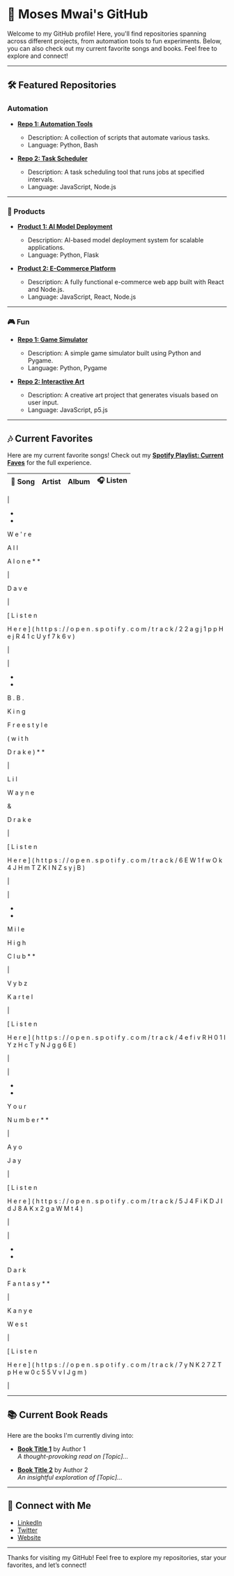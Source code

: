 # 🚀 Moses Mwai's GitHub

Welcome to my GitHub profile! Here, you'll find repositories spanning across different projects, from automation tools to fun experiments. Below, you can also check out my current favorite songs and books. Feel free to explore and connect!

---

## 🛠️ Featured Repositories

### Automation
- **[Repo 1: Automation Tools](https://github.com/yourusername/repo1)**
  - Description: A collection of scripts that automate various tasks.
  - Language: Python, Bash

- **[Repo 2: Task Scheduler](https://github.com/yourusername/repo2)**
  - Description: A task scheduling tool that runs jobs at specified intervals.
  - Language: JavaScript, Node.js

---

### 💼 Products
- **[Product 1: AI Model Deployment](https://github.com/yourusername/product1)**
  - Description: AI-based model deployment system for scalable applications.
  - Language: Python, Flask

- **[Product 2: E-Commerce Platform](https://github.com/yourusername/product2)**
  - Description: A fully functional e-commerce web app built with React and Node.js.
  - Language: JavaScript, React, Node.js

---

### 🎮 Fun
- **[Repo 1: Game Simulator](https://github.com/yourusername/game-simulator)**
  - Description: A simple game simulator built using Python and Pygame.
  - Language: Python, Pygame

- **[Repo 2: Interactive Art](https://github.com/yourusername/interactive-art)**
  - Description: A creative art project that generates visuals based on user input.
  - Language: JavaScript, p5.js

---

## 🎶 Current Favorites

Here are my current favorite songs! Check out my **[Spotify Playlist: Current Faves](https://open.spotify.com/playlist/yourplaylistlink)** for the full experience.

| 🎵 Song | Artist | Album | 🎧 Listen |
|---|---|---|---|
<!-- start spotify -->
|
 
*
*
W
e
'
r
e
 
A
l
l
 
A
l
o
n
e
*
*
 
|
 
D
a
v
e
 
|
 
[
L
i
s
t
e
n
 
H
e
r
e
]
(
h
t
t
p
s
:
/
/
o
p
e
n
.
s
p
o
t
i
f
y
.
c
o
m
/
t
r
a
c
k
/
2
2
a
g
j
1
p
p
H
e
j
R
4
1
c
U
y
f
7
k
6
v
)
 
|


|
 
*
*
B
.
B
.
 
K
i
n
g
 
F
r
e
e
s
t
y
l
e
 
(
w
i
t
h
 
D
r
a
k
e
)
*
*
 
|
 
L
i
l
 
W
a
y
n
e
 
&
 
D
r
a
k
e
 
|
 
[
L
i
s
t
e
n
 
H
e
r
e
]
(
h
t
t
p
s
:
/
/
o
p
e
n
.
s
p
o
t
i
f
y
.
c
o
m
/
t
r
a
c
k
/
6
E
W
1
f
w
O
k
4
J
H
m
T
Z
K
I
N
Z
s
y
j
B
)
 
|


|
 
*
*
M
i
l
e
 
H
i
g
h
 
C
l
u
b
*
*
 
|
 
V
y
b
z
 
K
a
r
t
e
l
 
|
 
[
L
i
s
t
e
n
 
H
e
r
e
]
(
h
t
t
p
s
:
/
/
o
p
e
n
.
s
p
o
t
i
f
y
.
c
o
m
/
t
r
a
c
k
/
4
e
f
i
v
R
H
0
1
I
Y
z
H
c
T
y
N
J
g
g
6
E
)
 
|


|
 
*
*
Y
o
u
r
 
N
u
m
b
e
r
*
*
 
|
 
A
y
o
 
J
a
y
 
|
 
[
L
i
s
t
e
n
 
H
e
r
e
]
(
h
t
t
p
s
:
/
/
o
p
e
n
.
s
p
o
t
i
f
y
.
c
o
m
/
t
r
a
c
k
/
5
J
4
F
i
K
D
J
I
d
J
8
A
K
x
2
g
a
W
M
t
4
)
 
|


|
 
*
*
D
a
r
k
 
F
a
n
t
a
s
y
*
*
 
|
 
K
a
n
y
e
 
W
e
s
t
 
|
 
[
L
i
s
t
e
n
 
H
e
r
e
]
(
h
t
t
p
s
:
/
/
o
p
e
n
.
s
p
o
t
i
f
y
.
c
o
m
/
t
r
a
c
k
/
7
y
N
K
2
7
Z
T
p
H
e
w
0
c
5
5
V
v
I
J
g
m
)
 
|
<!-- end spotify -->
---

## 📚 Current Book Reads

Here are the books I'm currently diving into:

- **[Book Title 1](https://www.amazon.com)** by Author 1  
  _A thought-provoking read on [Topic]..._

- **[Book Title 2](https://www.amazon.com)** by Author 2  
  _An insightful exploration of [Topic]..._

---

## 🤝 Connect with Me

- [LinkedIn](https://www.linkedin.com/in/yourprofile)
- [Twitter](https://twitter.com/yourhandle)
- [Website](https://yourwebsite.com)

---

Thanks for visiting my GitHub! Feel free to explore my repositories, star your favorites, and let’s connect!

